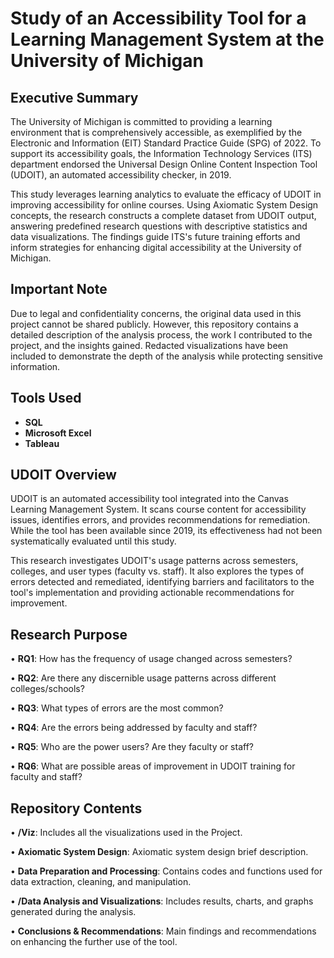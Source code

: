 # Study of an Accessibility Tool for a Learning Management System at the University of Michigan

## Executive Summary
The University of Michigan is committed to providing a learning environment that is comprehensively accessible, as exemplified by the Electronic and Information (EIT) Standard Practice Guide (SPG) of 2022. To support its accessibility goals, the Information Technology Services (ITS) department endorsed the Universal Design Online Content Inspection Tool (UDOIT), an automated accessibility checker, in 2019.

This study leverages learning analytics to evaluate the efficacy of UDOIT in improving accessibility for online courses. Using Axiomatic System Design concepts, the research constructs a complete dataset from UDOIT output, answering predefined research questions with descriptive statistics and data visualizations. The findings guide ITS's future training efforts and inform strategies for enhancing digital accessibility at the University of Michigan.

## Important Note
Due to legal and confidentiality concerns, the original data used in this project cannot be shared publicly. However, this repository contains a detailed description of the analysis process, the work I contributed to the project, and the insights gained. Redacted visualizations have been included to demonstrate the depth of the analysis while protecting sensitive information.

<h2>Tools Used</h2>

- <b>SQL</b> 
- <b>Microsoft Excel</b>
- <b>Tableau</b>

## UDOIT Overview
UDOIT is an automated accessibility tool integrated into the Canvas Learning Management System. It scans course content for accessibility issues, identifies errors, and provides recommendations for remediation. While the tool has been available since 2019, its effectiveness had not been systematically evaluated until this study.

This research investigates UDOIT's usage patterns across semesters, colleges, and user types (faculty vs. staff). It also explores the types of errors detected and remediated, identifying barriers and facilitators to the tool's implementation and providing actionable recommendations for improvement.

## Research Purpose
• **RQ1**: How has the frequency of usage changed across semesters?

• **RQ2**: Are there any discernible usage patterns across different colleges/schools? 

• **RQ3**: What types of errors are the most common?

• **RQ4**: Are the errors being addressed by faculty and staff? 

• **RQ5**: Who are the power users? Are they faculty or staff? 

• **RQ6**: What are possible areas of improvement in UDOIT training for faculty and staff?

## Repository Contents
• **/Viz**: Includes all the visualizations used in the Project.

• **Axiomatic System Design**: Axiomatic system design brief description.

• **Data Preparation and Processing**: Contains codes and functions used for data extraction, cleaning, and manipulation.

• **/Data Analysis and Visualizations**: Includes results, charts, and graphs generated during the analysis.

• **Conclusions & Recommendations**: Main findings and recommendations on enhancing the further use of the tool.





